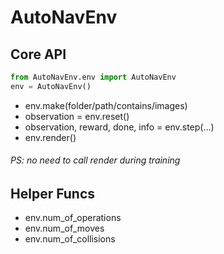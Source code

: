 # AutoNavEnv

## Core API

```python
from AutoNavEnv.env import AutoNavEnv
env = AutoNavEnv()
```

* env.make(folder/path/contains/images)
* observation = env.reset()  
* observation, reward, done, info = env.step(...)
* env.render() 

###### PS: no need to call render during training

## Helper Funcs

* env.num\_of_operations
* env.num\_of_moves
* env.num\_of_collisions
